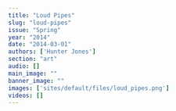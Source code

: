 ```yaml
---
title: "Loud Pipes"
slug: "loud-pipes"
issue: "Spring"
year: "2014"
date: "2014-03-01"
authors: ['Hunter Jones']
section: "art"
audio: []
main_image: ""
banner_image: ""
images: ['sites/default/files/loud_pipes.png']
videos: []
---
```

